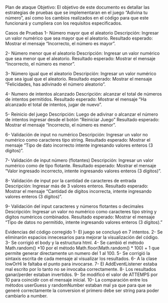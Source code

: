 Plan de ataque
Objetivo: El objetivo de este documento es detallar las estrategias de pruebas que se implementaran en el juego “Adivina tu número”, así como los cambios realizados en el código para que este funcionará y cumpliera con los requisitos especificados.


Casos de Pruebas
1- Número mayor que el aleatorio 
Descripción: Ingresar un valor numérico que sea mayor que el aleatorio.
Resultado esperado:  Mostrar el mensaje “Incorrecto, el número es mayor”.

2- Número menor que el aleatorio
Descripción: Ingresar un valor numérico que sea menor que el aleatorio.
Resultado esperado:  Mostrar el mensaje “Incorrecto, el número es menor”.

3- Número igual que el aleatorio
Descripción: Ingresar un valor numérico que sea igual que el aleatorio.
Resultado esperado:  Mostrar el mensaje “Felicidades, has adivinado el número aleatorio”.

4- Numero de intentos alcanzado
Descripción: alcanzar el total de números de intentos permitidos.
Resultado esperado:  Mostrar el mensaje “Ha alcanzado el total de intentos, jugar de nuevo”.

5- Reinicio del juego
Descripción: Luego de adivinar o alcanzar el número de intentos ingresar desde el botón “Reiniciar Juego”
Resultado esperado:  Mostrar el mensaje “Incorrecto, el número es menor”.

6- Validación de input no numérico
Descripción: Ingresar un valor no numérico como caracteres tipo string.
Resultado esperado:  Mostrar el mensaje “Tipo de dato incorrecto intente ingresando valores enteros (3 dígitos)”.

7- Validación de input número (flotantes)
Descripción: Ingresar un valor numérico como de tipo flotante.
Resultado esperado:  Mostrar el mensaje “Valor ingresado incorrecto, intente ingresando valores enteros (3 dígitos)”.

8- Validación de input por la cantidad de caracteres de entrada
Descripción: Ingresar más de 3 valores enteros.
Resultado esperado:  Mostrar el mensaje “Cantidad de dígitos incorrecta, intente ingresando valores enteros (3 dígitos)”.

9- Validación del input caracteres y números flotantes o decimales
Descripción: Ingresar un valor no numérico como caracteres tipo string y digitos numéricos combinados.
Resultado esperado:  Mostrar el mensaje “Tipo de datos no permitido, intente ingresando valores enteros (3 dígitos).”

Evidencias del código corregido
1- El juego se concluyó en 7 intentos.
2- Se eliminarón espacios innecesarios para mejorar la visualización del código.
3- Se corrigió el body y la estructura html.
4- Se cambió el método Math.random() *10 por el método Math.floor(Math.random() * 100) + 1 que permite generar directamente un numero del 1 al 100.
5- Se corrigió la sintaxis escrita de cada mensaje al visualizar los resultados.
6- A la clase lowOrHi le faltaba el punto para invocarse.
7- El AddEventListener estaba mal escrito por lo tanto no se invocaba correctamente.
8- Los resultados ganar/perder estaban invertidos.
9- Se modificó el valor de ATTEMPS por 10 para coincidir con el mensaje inicial.
10- La comparación entre los métodos userGuess y randomNumber estaban mal ya que para que se generé correctamente la conversion el primero debe ser string para poder cambiarlo a number.
